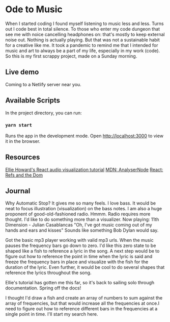 # Ode to Music

When I started coding I found myself listening to music less and less. Turns out I code best in total silence. To those who enter my code dungeon that see me with noice cancelling headphones on: that's mostly to keep external noise out. Nothing is actually playing. But that was not a sustainable habit for a creative like me. It took a pandemic to remind me that I intended for music and art to always be a part of my life, especially in my work (code). So this is my first scrappy project, made on a  Sunday morning.

## Live demo

Coming to a Netlify server near you.

## Available Scripts

In the project directory, you can run:

### `yarn start`

Runs the app in the development mode.
Open [http://localhost:3000](http://localhost:3000) to view it in the browser.

## Resources

[Ellie Howard's React audio visualization tutorial](https://github.com/elliehoward/react-audio-visualization)
[MDN: AnalyserNode](https://developer.mozilla.org/en-US/docs/Web/API/AnalyserNode)
[React: Refs and the Dom](https://reactjs.org/docs/refs-and-the-dom.html)

## Journal

Why Automatic Stop? It gives me so many feels. I love bass. It would be neat to focus illustration (visualization) on the bass notes.
I am also a huge proponent of good-old-fashioned radio. Hmmm. Radio requires more thought. I'd like to do something more than a visualizer.
Now playing: 11th Dimension - Julian Casablancas "Oh, I've got music coming out of my hands and ears and kisses" Sounds like something Bob Dylan would say.

Got the basic mp3 player working with valid mp3 urls.
When the music pauses the frequency bars go down to zero. I'd like this zero state to be shaped like a fish to reference a lyric in the song.
A next step would be to figure out how to reference the point in time when the lyric is said and freeze the frequency bars in place and visualize with the fish for the duration of the lyric. Even further, it would be cool to do several shapes that reference the lyrics throughout the song.

Ellie's tutorial has gotten me this far, so it's back to sailing solo through documentation. Spring off the docs!

I thought I'd draw a fish and create an array of numbers to sum against the array of frequencies, but that would increase all the frequencies at once.I need to figure out how to reference different bars in the frequencies at a single point in time. I'll start my search  here.
